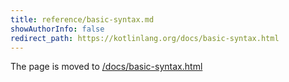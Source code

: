 ```yaml
---
title: reference/basic-syntax.md
showAuthorInfo: false
redirect_path: https://kotlinlang.org/docs/basic-syntax.html
---
```


The page is moved to [/docs/basic-syntax.html](/docs/basic-syntax.html)
